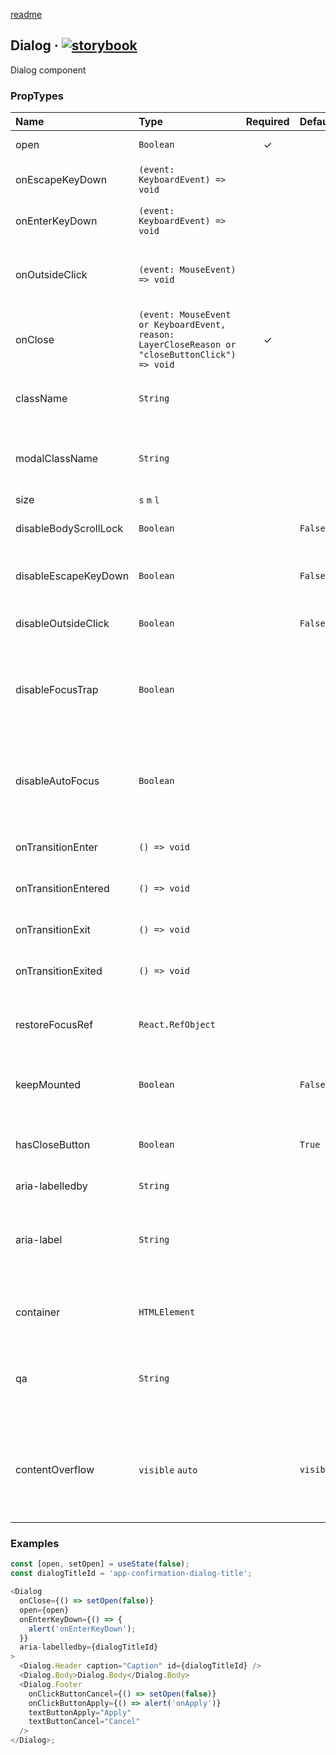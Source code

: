 [readme](#readme)

<!--GITHUB_BLOCK-->

## Dialog &middot; [![storybook](https://img.shields.io/badge/Storybook-Dialog-3bc935)](https://preview.gravity-ui.com/uikit/?path=/story/components-overlays-dialog--default)

<!--/GITHUB_BLOCK-->

Dialog component

### PropTypes

| Name                  | Type                                                                                           | Required | Default   | Description                                                                         |
| :-------------------- | :--------------------------------------------------------------------------------------------- | :------: | :-------- | :---------------------------------------------------------------------------------- |
| open                  | `Boolean`                                                                                      |    ✓     |           | Current dialog state                                                                |
| onEscapeKeyDown       | `(event: KeyboardEvent) => void`                                                               |          |           | Escape key down event handler                                                       |
| onEnterKeyDown        | `(event: KeyboardEvent) => void`                                                               |          |           | Enter key down event handler                                                        |
| onOutsideClick        | `(event: MouseEvent) => void`                                                                  |          |           | Event handler on outside dialog mouse click                                         |
| onClose               | `(event: MouseEvent or KeyboardEvent, reason: LayerCloseReason or "closeButtonClick") => void` |    ✓     |           | On dialog close handler                                                             |
| className             | `String`                                                                                       |          |           | ClassName of dialog content wrapper                                                 |
| modalClassName        | `String`                                                                                       |          |           | ClassName of modal box, in which dialog is disposed                                 |
| size                  | `s` `m` `l`                                                                                    |          |           | Dialog size                                                                         |
| disableBodyScrollLock | `Boolean`                                                                                      |          | `False`   | Should body scroll be locked                                                        |
| disableEscapeKeyDown  | `Boolean`                                                                                      |          | `False`   | Should escape key down be disabled                                                  |
| disableOutsideClick   | `Boolean`                                                                                      |          | `False`   | Should outside click be disabled                                                    |
| disableFocusTrap      | `Boolean`                                                                                      |          |           | If true, the modal will not prevent focus from leaving the modal while open         |
| disableAutoFocus      | `Boolean`                                                                                      |          |           | If true, the modal will not automatically shift focus to itself when it opens       |
| onTransitionEnter     | `() => void`                                                                                   |          |           | On start open dialog animation                                                      |
| onTransitionEntered   | `() => void`                                                                                   |          |           | On finish open dialog animation                                                     |
| onTransitionExit      | `() => void`                                                                                   |          |           | On start close dialog animation                                                     |
| onTransitionExited    | `() => void`                                                                                   |          |           | On finish close dialog animation                                                    |
| restoreFocusRef       | `React.RefObject`                                                                              |          |           | Element to receive focus when the dialog closes                                     |
| keepMounted           | `Boolean`                                                                                      |          | `False`   | Should dialog be kept mounted                                                       |
| hasCloseButton        | `Boolean`                                                                                      |          | `True`    | Cross icon in top right corner of dialog presence                                   |
| aria-labelledby       | `String`                                                                                       |          |           | Id of <Dialog/> caption. Use `id` props of `<Dialog.Header/>` to set id for caption |
| aria-label            | `String`                                                                                       |          |           | Dialog label for a11y. Prefer `aria-labelledby` if caption is visible to user       |
| container             | `HTMLElement`                                                                                  |          |           | Container element for the dialog box                                                |
| qa                    | `String`                                                                                       |          |           | Data-qa attribute value of modal box, in which dialog is disposed                   |
| contentOverflow       | `visible` `auto`                                                                               |          | `visible` | Define whether `Dialog` has a scroll indicator inside or grows with the content     |

### Examples

```js
const [open, setOpen] = useState(false);
const dialogTitleId = 'app-confirmation-dialog-title';

<Dialog
  onClose={() => setOpen(false)}
  open={open}
  onEnterKeyDown={() => {
    alert('onEnterKeyDown');
  }}
  aria-labelledby={dialogTitleId}
>
  <Dialog.Header caption="Caption" id={dialogTitleId} />
  <Dialog.Body>Dialog.Body</Dialog.Body>
  <Dialog.Footer
    onClickButtonCancel={() => setOpen(false)}
    onClickButtonApply={() => alert('onApply')}
    textButtonApply="Apply"
    textButtonCancel="Cancel"
  />
</Dialog>;
```
